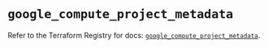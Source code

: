 # `google_compute_project_metadata`

Refer to the Terraform Registry for docs: [`google_compute_project_metadata`](https://registry.terraform.io/providers/hashicorp/google/6.43.0/docs/resources/compute_project_metadata).
